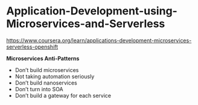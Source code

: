 # Application-Development-using-Microservices-and-Serverless
https://www.coursera.org/learn/applications-development-microservices-serverless-openshift


**Microservices Anti-Patterns**
- Don’t build microservices
- Not taking automation seriously
- Don’t build nanoservices
- Don’t turn into SOA
- Don’t build a gateway for each service
  
